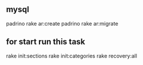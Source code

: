 ## mysql

  padrino rake ar:create
  padrino rake ar:migrate

## for start run this task

  rake  init:sections 
  rake  init:categories 
  rake  recovery:all

